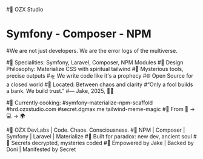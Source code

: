 #👾 OZX Studio
# Symfony - Composer - NPM
#We are not just developers. We are the error logs of the multiverse.

#🎯 Specialities: Symfony, Laravel, Composer, NPM Modules
#🎨 Design Philosophy: Materialize CSS with spiritual tailwind
#🧩 Mysterious tools, precise outputs
#🛸 We write code like it's a prophecy
#🌐 Open Source for a closed world
#📍 Located: Between chaos and clarity
#“Only a fool builds a bank. We build trust.”
#— Jake, 2025, 🧠🔥

#💎 Currently cooking:
#symfony-materialize-npm-scaffold
#hrd.ozxstudio.com
#secret.dgmax.me
tailwind-meme-magic
#🧬 From 🧠 → 💻 → 🌍

#👾 OZX DevLabs | Code. Chaos. Consciousness.
#🎯 NPM | Composer | Symfony | Laravel | Materialize
#🧠 Built for paradox: new dev, ancient soul
#🔐 Secrets decrypted, mysteries coded
#🚀 Empowered by Jake | Backed by Doni | Manifested by Secret
